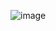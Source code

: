 
![image](https://user-images.githubusercontent.com/80963334/152981747-1c320a85-6893-43f3-8da8-d9d862889d71.png)

